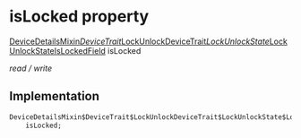


# isLocked property






[DeviceDetailsMixin$DeviceTrait$LockUnlockDeviceTrait$LockUnlockState$LockUnlockStateIsLockedField](../../package-yonomi_sdk_dart_graphql_devices_device_query.graphql/DeviceDetailsMixin$DeviceTrait$LockUnlockDeviceTrait$LockUnlockState$LockUnlockStateIsLockedField-class.md) isLocked
  
_read / write_






## Implementation

```dart
DeviceDetailsMixin$DeviceTrait$LockUnlockDeviceTrait$LockUnlockState$LockUnlockStateIsLockedField
    isLocked;


```







